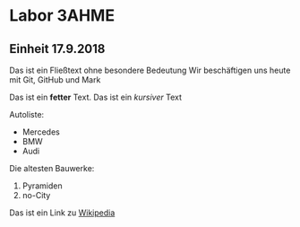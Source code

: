 # Labor 3AHME
## Einheit 17.9.2018
Das ist ein Fließtext ohne besondere Bedeutung
Wir beschäftigen uns heute mit Git, GitHub und Mark

Das ist ein **fetter** Text.
Das ist ein *kursiver* Text

Autoliste:
* Mercedes
* BMW
* Audi

Die altesten Bauwerke:
1. Pyramiden
1. no-City

Das ist ein Link zu [Wikipedia](https://www.wikipedia.org/)
